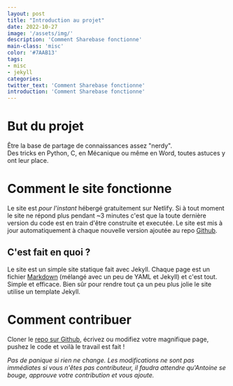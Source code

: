 ```yaml
---
layout: post
title: "Introduction au projet"
date: 2022-10-27
image: '/assets/img/'
description: 'Comment Sharebase fonctionne'
main-class: 'misc'
color: '#7AAB13'
tags:
- misc
- jekyll
categories:
twitter_text: 'Comment Sharebase fonctionne'
introduction: 'Comment Sharebase fonctionne'
---
```


# But du projet

Être la base de partage de connaissances assez "nerdy".<br>
Des tricks en Python, C, en Mécanique ou même en Word, toutes astuces y ont leur place.

# Comment le site fonctionne

Le site est *pour l'instant* hébergé gratuitement sur Netlify. Si à tout moment le site ne répond plus pendant ~3 minutes c'est que la toute dernière version du code est en train d'être construite et executée. Le site est mis à jour automatiquement à chaque nouvelle version ajoutée au repo [Github][GitProjet].

## C'est fait en quoi ?

Le site est un simple site statique fait avec Jekyll. Chaque page est un fichier [Markdown][TutoMKD] (mélangé avec un peu de YAML et Jekyll) et c'est tout. Simple et efficace. Bien sûr pour rendre tout ça un peu plus jolie le site utilise un template Jekyll.

# Comment contribuer

Cloner le [repo sur Github][GitProjet], écrivez ou modifiez votre magnifique page, pushez le code et voilà le travail est fait !

*Pas de panique si rien ne change. Les modifications ne sont pas immédiates si vous n'êtes pas contributeur, il faudra attendre qu'Antoine se bouge, approuve votre contribution et vous ajoute.*



[GitProjet]: https://github.com/Shynif/PEI_Sharebase
[TutoMKD]:   https://www.markdownguide.org/basic-syntax/